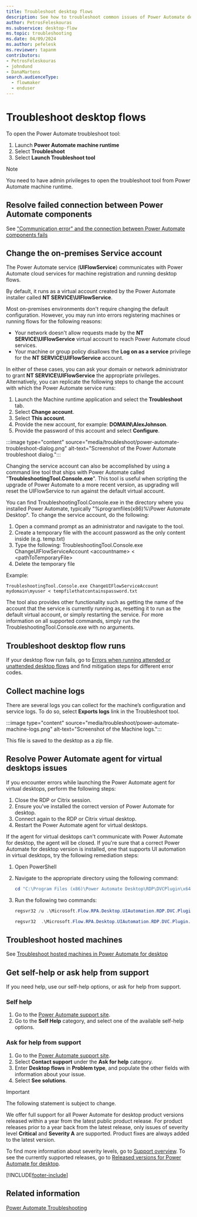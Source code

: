 ```yaml
---
title: Troubleshoot desktop flows
description: See how to troubleshoot common issues of Power Automate desktop flows.
author: PetrosFeleskouras
ms.subservice: desktop-flow
ms.topic: troubleshooting
ms.date: 04/09/2024
ms.author: pefelesk
ms.reviewer: tapanm
contributors:
- PetrosFeleskouras
- johndund
- DanaMartens
search.audienceType: 
  - flowmaker
  - enduser
---
```


# Troubleshoot desktop flows

To open the Power Automate troubleshoot tool:

1. Launch **Power Automate machine runtime**
1. Select **Troubleshoot**
1. Select **Launch Troubleshoot tool**  

>[!NOTE]
>You need to have admin privileges to open the troubleshoot tool from Power Automate machine runtime.

## Resolve failed connection between Power Automate components

See ["Communication error" and the connection between Power Automate components fails](/troubleshoot/power-platform/power-automate/desktop-flows/failed-connection-between-power-automate-components)

## Change the on-premises Service account

The Power Automate service (**UIFlowService**) communicates with Power Automate cloud services for machine registration and running desktop flows.

By default, it runs as a virtual account created by the Power Automate installer called **NT SERVICE\UIFlowService**.

Most on-premises environments don't require changing the default configuration. However, you may run into errors registering machines or running flows for the following reasons:

- Your network doesn't allow requests made by the **NT SERVICE\UIFlowService** virtual account to reach Power Automate cloud services.
- Your machine or group policy disallows the **Log on as a service** privilege for the **NT SERVICE\UIFlowService** account.

In either of these cases, you can ask your domain or network administrator to grant **NT SERVICE\UIFlowService** the appropriate privileges. Alternatively, you can replicate the following steps to change the account with which the Power Automate service runs:

1. Launch the Machine runtime application and select the **Troubleshoot** tab.
1. Select **Change account**.
1. Select **This account**.
1. Provide the new account, for example: **DOMAIN\AlexJohnson**.
1. Provide the password of this account and select **Configure**.

:::image type="content" source="media/troubleshoot/power-automate-troubleshoot-dialog.png" alt-text="Screenshot of the Power Automate troubleshoot dialog.":::

Changing the service account can also be accomplished by using a command line tool that ships with Power Automate called "**TroubleshootingTool.Console.exe**". This tool is useful when scripting the upgrade of Power Automate to a more recent version, as upgrading will reset the UIFlowService to run against the default virtual account.

You can find TroubleshootingTool.Console.exe in the directory where you installed Power Automate, typically "%programfiles(x86)%\Power Automate Desktop". To change the service account, do the following:

1. Open a command prompt as an administrator and navigate to the tool.
1. Create a temporary file with the account password as the only content inside (e.g. temp.txt)
1. Type the following: TroubleshootingTool.Console.exe ChangeUIFlowServiceAccount \<accountname> < \<pathToTemporaryFile>
1. Delete the temporary file

Example:

`TroubleshootingTool.Console.exe ChangeUIFlowServiceAccount mydomain\myuser < tempfilethatcontainspassword.txt`                                                                                              

The tool also provides other functionality such as getting the name of the account that the service is currently running as, resetting it to run as the default virtual account, or simply restarting the service. For more information on all supported commands, simply run the TroubleshootingTool.Console.exe with no arguments.

## Troubleshoot desktop flow runs

If your desktop flow run fails, go to [Errors when running attended or unattended desktop flows](/troubleshoot/power-platform/power-automate/desktop-flows/troubleshoot-errors-running-attended-or-unattended-desktop-flows) and find mitigation steps for different error codes.

## Collect machine logs

There are several logs you can collect for the machine’s configuration and service logs. To do so, select **Exports logs** link in the Troubleshoot tool.

:::image type="content" source="media/troubleshoot/power-automate-machine-logs.png" alt-text="Screenshot of the Machine logs.":::

This file is saved to the desktop as a zip file.

## Resolve Power Automate agent for virtual desktops issues

If you encounter errors while launching the Power Automate agent for virtual desktops, perform the following steps:

1. Close the RDP or Citrix session.
1. Ensure you've installed the correct version of Power Automate for desktop.
1. Connect again to the RDP or Citrix virtual desktop.
1. Restart the Power Automate agent for virtual desktops.

If the agent for virtual desktops can't communicate with Power Automate for desktop, the agent will be closed. If you're sure that a correct Power Automate for desktop version is installed, one that supports UI automation in virtual desktops, try the following remediation steps:

1. Open PowerShell
1. Navigate to the appropriate directory using the following command:

    ``` PowerShell
    cd "C:\Program Files (x86)\Power Automate Desktop\RDP\DVCPlugin\x64"
    ```

1. Run the following two commands:

    ``` PowerShell
    regsvr32 /u .\Microsoft.Flow.RPA.Desktop.UIAutomation.RDP.DVC.Plugin.dll
    ```

    ``` PowerShell
    regsvr32  .\Microsoft.Flow.RPA.Desktop.UIAutomation.RDP.DVC.Plugin.dll
    ```

## Troubleshoot hosted machines

See [Troubleshoot hosted machines in Power Automate for desktop](/troubleshoot/power-platform/power-automate/desktop-flows/troubleshoot-hosted-machines-in-power-automate-for-desktop)

## Get self-help or ask help from support

If you need help, use our self-help options, or ask for help from support.

### Self help

1. Go to the [Power Automate support site](https://make.powerautomate.com/support/).
1. Go to the **Self Help** category, and select one of the available self-help options.

### Ask for help from support

1. Go to the [Power Automate support site](https://make.powerautomate.com/support/).
1. Select **Contact support** under the **Ask for help** category.
1. Enter **Desktop flows** in **Problem type**, and populate the other fields with information about your issue.
1. Select **See solutions**.

> [!IMPORTANT]
> The following statement is subject to change.
>
> We offer full support for all Power Automate for desktop product versions released within a year from the latest public product release. For product releases prior to a year back from the latest release, only issues of severity level **Critical** and **Severity A** are supported. Product fixes are always added to the latest version.
>
>To find more information about severity levels, go to [Support overview](/power-platform/admin/support-overview#what-is-initial-response-time-and-how-quickly-can-i-expect-to-hear-back-from-someone-after-submitting-my-support-request). To see the currently supported releases, go to [Released versions for Power Automate for desktop](/power-platform/released-versions/power-automate-desktop).


[!INCLUDE[footer-include](../includes/footer-banner.md)]

## Related information
[Power Automate Troubleshooting](/troubleshoot/power-platform/power-automate/welcome-power-automate)
